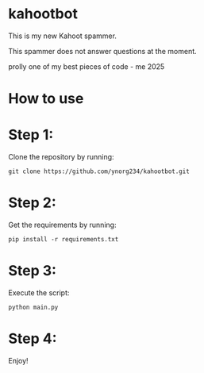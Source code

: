 # kahootbot
This is my new Kahoot spammer. 

This spammer does not answer questions at the moment.

prolly one of my best pieces of code - me 2025

# How to use

# Step 1:

Clone the repository by running:

`git clone https://github.com/ynorg234/kahootbot.git`

# Step 2:

Get the requirements by running: 

`pip install -r requirements.txt`

# Step 3:

Execute the script:

`python main.py`

# Step 4:

Enjoy!
